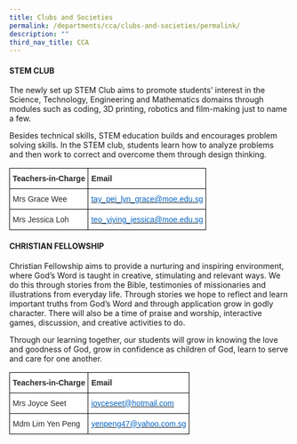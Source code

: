 ```yaml
---
title: Clubs and Societies
permalink: /departments/cca/clubs-and-societies/permalink/
description: ""
third_nav_title: CCA
---
```


<h4><strong>STEM CLUB</strong></h4>

The newly set up STEM Club aims to promote students’ interest in the Science, Technology, Engineering and Mathematics domains through modules such as coding, 3D printing, robotics and film-making just to name a few. 

  

Besides technical skills, STEM education builds and encourages problem solving skills. In the STEM club, students learn how to analyze problems and then work to correct and overcome them through design thinking.

<style type="text/css">
.tg  {border-collapse:collapse;border-spacing:0;}
.tg td{border-color:black;border-style:solid;border-width:1px;font-family:Arial, sans-serif;font-size:14px;
  overflow:hidden;padding:10px 5px;word-break:normal;}
.tg th{border-color:black;border-style:solid;border-width:1px;font-family:Arial, sans-serif;font-size:14px;
  font-weight:normal;overflow:hidden;padding:10px 5px;word-break:normal;}
.tg .tg-7zkw{background-color:#FFF;color:#282828;text-align:left;vertical-align:top}
.tg .tg-hr73{background-color:#FFF;color:#282828;font-weight:bold;text-align:left;vertical-align:top}
.tg .tg-wogo{background-color:#FFF;color:#0563C1;text-align:left;text-decoration:underline;vertical-align:top}
</style>
<table class="tg">
<thead>
  <tr>
    <th class="tg-hr73"><span style="color:#282828">Teachers-in-Charge</span></th>
    <th class="tg-hr73"><span style="color:#282828">Email</span></th>
  </tr>
</thead>
<tbody>
  <tr>
    <td class="tg-7zkw"><span style="color:#282828">Mrs Grace Wee</span></td>
    <td class="tg-wogo"><a href="mailto:tay_pei_lyn_grace@moe.edu.sg"><span style="color:#0563C1">tay_pei_lyn_grace@moe.edu.sg</span></a></td>
  </tr>
  <tr>
    <td class="tg-7zkw"><span style="color:#282828">Mrs Jessica Loh</span></td>
    <td class="tg-wogo"><a href="mailto:teo_yiying_jessica@moe.edu.sg"><span style="color:#0563C1">teo_yiying_jessica@moe.edu.sg</span></a></td>
  </tr>
</tbody>
</table>

<h4><strong>CHRISTIAN FELLOWSHIP
</strong></h4>

Christian Fellowship aims to provide a nurturing and inspiring environment, where God’s Word is taught in creative, stimulating and relevant ways. We do this through stories from the Bible, testimonies of missionaries and illustrations from everyday life. Through stories we hope to reflect and learn important truths from God’s Word and through application grow in godly character. There will also be a time of praise and worship, interactive games, discussion, and creative activities to do.

Through our learning together, our students will grow in knowing the love and goodness of God, grow in confidence as children of God, learn to serve and care for one another.
<style type="text/css">
.tg  {border-collapse:collapse;border-spacing:0;}
.tg td{border-color:black;border-style:solid;border-width:1px;font-family:Arial, sans-serif;font-size:14px;
  overflow:hidden;padding:10px 5px;word-break:normal;}
.tg th{border-color:black;border-style:solid;border-width:1px;font-family:Arial, sans-serif;font-size:14px;
  font-weight:normal;overflow:hidden;padding:10px 5px;word-break:normal;}
.tg .tg-7zkw{background-color:#FFF;color:#282828;text-align:left;vertical-align:top}
.tg .tg-hr73{background-color:#FFF;color:#282828;font-weight:bold;text-align:left;vertical-align:top}
.tg .tg-wogo{background-color:#FFF;color:#0563C1;text-align:left;text-decoration:underline;vertical-align:top}
</style>
<table class="tg">
<thead>
  <tr>
    <th class="tg-hr73"><span style="color:#282828">Teachers-in-Charge</span></th>
    <th class="tg-hr73"><span style="color:#282828">Email</span></th>
  </tr>
</thead>
<tbody>
  <tr>
    <td class="tg-7zkw"><span style="color:#282828">Mrs Joyce Seet</span></td>
    <td class="tg-wogo"><a href="mailto:joyceseet@hotmail.com"><span style="color:#0563C1">joyceseet@hotmail.com</span></a></td>
  </tr>
  <tr>
    <td class="tg-7zkw"><span style="color:#282828">Mdm Lim Yen Peng</span></td>
    <td class="tg-wogo"><a href="mailto:yenpeng47@yahoo.com.sg"><span style="color:#0563C1">yenpeng47@yahoo.com.sg</span></a></td>
  </tr>
</tbody>
</table>